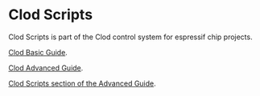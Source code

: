 Clod Scripts
============

Clod Scripts is part of the Clod control system for espressif chip projects. 

[Clod Basic Guide](https://github.com/jakeloggins/Clod#basic-guide).

[Clod Advanced Guide](https://github.com/jakeloggins/Clod/blob/master/advanced-guide.md).

[Clod Scripts section of the Advanced Guide](https://github.com/jakeloggins/Clod/blob/master/advanced-guide.md#clod-scripts-walkthrough).